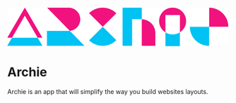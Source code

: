 ![Logo](https://github.com/Havock94/archie/raw/master/public/logo.png)


# Archie

Archie is an app that will simplify the way you build websites layouts.